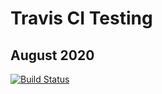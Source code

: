 # Travis CI Testing
## August 2020

[![Build Status](https://travis-ci.com/astonge/travis-ci-test.svg?branch=master)](https://travis-ci.com/astonge/travis-ci-test)